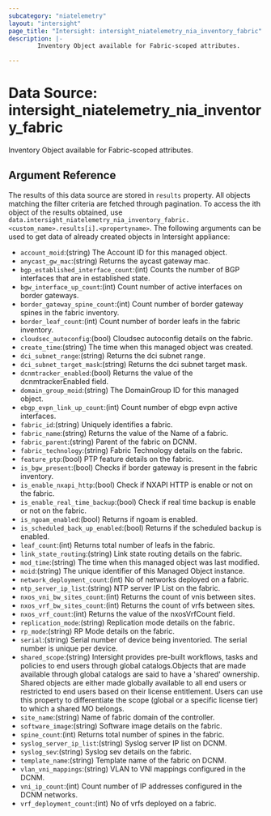 ```yaml
---
subcategory: "niatelemetry"
layout: "intersight"
page_title: "Intersight: intersight_niatelemetry_nia_inventory_fabric"
description: |-
        Inventory Object available for Fabric-scoped attributes.

---
```


# Data Source: intersight_niatelemetry_nia_inventory_fabric
Inventory Object available for Fabric-scoped attributes.
## Argument Reference
The results of this data source are stored in `results` property.
All objects matching the filter criteria are fetched through pagination.
To access the ith object of the results obtained, use `data.intersight_niatelemetry_nia_inventory_fabric.<custom_name>.results[i].<propertyname>`.
The following arguments can be used to get data of already created objects in Intersight appliance:
* `account_moid`:(string) The Account ID for this managed object. 
* `anycast_gw_mac`:(string) Returns the aycast gateway mac. 
* `bgp_established_interface_count`:(int) Counts the number of BGP interfaces that are in established state. 
* `bgw_interface_up_count`:(int) Count number of active interfaces on border gateways. 
* `border_gateway_spine_count`:(int) Count number of border gateway spines in the fabric inventory. 
* `border_leaf_count`:(int) Count number of border leafs in the fabric inventory. 
* `cloudsec_autoconfig`:(bool) Cloudsec autoconfig details on the fabric. 
* `create_time`:(string) The time when this managed object was created. 
* `dci_subnet_range`:(string) Returns the dci subnet range. 
* `dci_subnet_target_mask`:(string) Returns the dci subnet target mask. 
* `dcnmtracker_enabled`:(bool) Returns the value of the dcnmtrackerEnabled field. 
* `domain_group_moid`:(string) The DomainGroup ID for this managed object. 
* `ebgp_evpn_link_up_count`:(int) Count number of ebgp evpn active interfaces. 
* `fabric_id`:(string) Uniquely identifies a fabric. 
* `fabric_name`:(string) Returns the value of the Name of a fabric. 
* `fabric_parent`:(string) Parent of the fabric on DCNM. 
* `fabric_technology`:(string) Fabric Technology details on the fabric. 
* `feature_ptp`:(bool) PTP feature details on the fabric. 
* `is_bgw_present`:(bool) Checks if border gateway is present in the fabric inventory. 
* `is_enable_nxapi_http`:(bool) Check if NXAPI HTTP is enable or not on the fabric. 
* `is_enable_real_time_backup`:(bool) Check if real time backup is enable or not on the fabric. 
* `is_ngoam_enabled`:(bool) Returns if ngoam is enabled. 
* `is_scheduled_back_up_enabled`:(bool) Returns if the scheduled backup is enabled. 
* `leaf_count`:(int) Returns total number of leafs in the fabric. 
* `link_state_routing`:(string) Link state routing details on the fabric. 
* `mod_time`:(string) The time when this managed object was last modified. 
* `moid`:(string) The unique identifier of this Managed Object instance. 
* `network_deployment_count`:(int) No of networks deployed on a fabric. 
* `ntp_server_ip_list`:(string) NTP server IP List on the fabric. 
* `nxos_vni_bw_sites_count`:(int) Returns the count of vnis between sites. 
* `nxos_vrf_bw_sites_count`:(int) Returns the count of vrfs between sites. 
* `nxos_vrf_count`:(int) Returns the value of the nxosVrfCount field. 
* `replication_mode`:(string) Replication mode details on the fabric. 
* `rp_mode`:(string) RP Mode details on the fabric. 
* `serial`:(string) Serial number of device being inventoried. The serial number is unique per device. 
* `shared_scope`:(string) Intersight provides pre-built workflows, tasks and policies to end users through global catalogs.Objects that are made available through global catalogs are said to have a 'shared' ownership. Shared objects are either made globally available to all end users or restricted to end users based on their license entitlement. Users can use this property to differentiate the scope (global or a specific license tier) to which a shared MO belongs. 
* `site_name`:(string) Name of fabric domain of the controller. 
* `software_image`:(string) Software image details on the fabric. 
* `spine_count`:(int) Returns total number of spines in the fabric. 
* `syslog_server_ip_list`:(string) Syslog server IP list on DCNM. 
* `syslog_sev`:(string) Syslog sev details on the fabric. 
* `template_name`:(string) Template name of the fabric on DCNM. 
* `vlan_vni_mappings`:(string) VLAN to VNI mappings configured in the DCNM. 
* `vni_ip_count`:(int) Count number of IP addresses configured in the DCNM networks. 
* `vrf_deployment_count`:(int) No of vrfs deployed on a fabric. 
 
